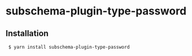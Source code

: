 subschema-plugin-type-password
===

## Installation
```sh
 $ yarn install subschema-plugin-type-password
```
